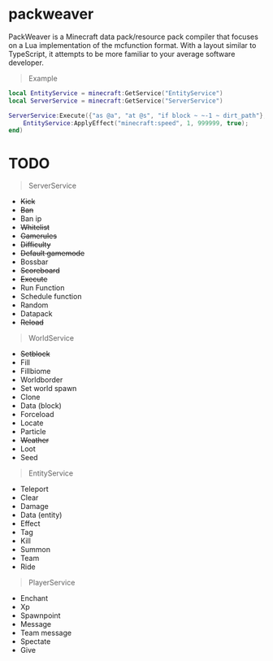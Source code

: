 # packweaver
PackWeaver is a Minecraft data pack/resource pack compiler that focuses on a Lua implementation of the mcfunction format. With a layout similar to TypeScript, it attempts to be more familiar to your average software developer.

> Example
```lua
local EntityService = minecraft:GetService("EntityService")
local ServerService = minecraft:GetService("ServerService")

ServerService:Execute({"as @a", "at @s", "if block ~ ~-1 ~ dirt_path"}, function()
    EntityService:ApplyEffect("minecraft:speed", 1, 999999, true);
end)
```

# TODO
> ServerService
- ~~Kick~~
- ~~Ban~~
- Ban ip
- ~~Whitelist~~
- ~~Gamerules~~
- ~~Difficulty~~
- ~~Default gamemode~~
- Bossbar
- ~~Scoreboard~~
- ~~Execute~~
- Run Function
- Schedule function
- Random
- Datapack
- ~~Reload~~

> WorldService
- ~~Setblock~~
- Fill
- Fillbiome
- Worldborder
- Set world spawn
- Clone
- Data (block)
- Forceload
- Locate
- Particle
- ~~Weather~~
- Loot
- Seed

> EntityService
- Teleport
- Clear
- Damage
- Data (entity)
- Effect
- Tag
- Kill
- Summon
- Team
- Ride

> PlayerService
- Enchant
- Xp
- Spawnpoint
- Message
- Team message
- Spectate
- Give